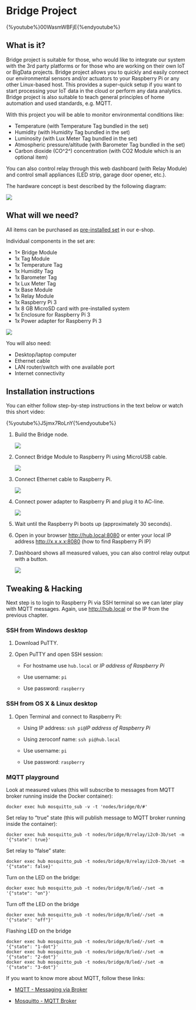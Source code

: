# Bridge Project

{%youtube%}00WasmWBFjE{%endyoutube%}

<!-- toc -->


## What is it?

Bridge project is suitable for those, who would like to integrate our system with the 3rd party platforms or for those who are working on their own IoT or BigData projects.
Bridge project allows you to quickly and easily connect our environmental sensors and/or actuators to your Raspberry Pi or any other Linux-based host.
This provides a super-quick setup if you want to start processing your IoT data in the cloud or perform any data analytics.
Bridge project is also suitable to teach general principles of home automation and used standards, e.g. MQTT.

With this project you will be able to monitor environmental conditions like:

* Temperature (with Temperature Tag bundled in the set)
* Humidity (with Humidity Tag bundled in the set)
* Luminosity (with Lux Meter Tag bundled in the set)
* Atmospheric pressure/altitude (with Barometer Tag bundled in the set)
* Carbon dioxide (CO^2^) concentration (with CO2 Module which is an optional item)

You can also control relay through this web dashboard (with Relay Module) and control small appliances (LED strip, garage door opener, etc.).

The hardware concept is best described by the following diagram:

![](images/bridge/block-diagram.png)


## What will we need?

All items can be purchased as [pre-installed set](https://shop.bigclown.com/products/bridge-project-collection) in our e-shop.

Individual components in the set are:

* 1× Bridge Module
* 1x Tag Module
* 1x Temperature Tag
* 1x Humidity Tag
* 1x Barometer Tag
* 1x Lux Meter Tag
* 1x Base Module
* 1x Relay Module
* 1x Raspberry Pi 3
* 1x 8 GB MicroSD card with pre-installed system
* 1x Enclosure for Raspberry Pi 3
* 1x Power adapter for Raspberry Pi 3

![](images/bridge/bridge-set.png)

You will also need:

* Desktop/laptop computer
* Ethernet cable
* LAN router/switch with one available port
* Internet connectivity


## Installation instructions

You can either follow step-by-step instructions in the text below or watch this short video:

{%youtube%}J5jmx7RoLnY{%endyoutube%}

1. Build the Bridge node.

   ![](images/bridge/build-bridge.png)

2. Connect Bridge Module to Raspberry Pi using MicroUSB cable.

   ![](images/bridge/connect-bridge-to-rpi.png)

3. Connect Ethernet cable to Raspberry Pi.

   ![](images/bridge/connect-ethernet-to-rpi.png)

4. Connect power adapter to Raspberry Pi and plug it to AC-line.

   ![](images/bridge/connect-power-to-rpi.png)

5. Wait until the Raspberry Pi boots up (approximately 30 seconds).

6. Open in your browser http://hub.local:8080 or enter your local IP address http://x.x.x.x:8080 (how to find Raspberry Pi IP)

7. Dashboard shows all measured values, you can also control relay output with a button.

   ![](images/bridge/dashboard.png)


## Tweaking & Hacking

Next step is to login to Raspberry Pi via SSH terminal so we can later play with MQTT messages.
Again, use http://hub.local or the IP from the previous chapter.


### SSH from Windows desktop

1. Download PuTTY.

2. Open PuTTY and open SSH session:

   * For hostname use `hub.local` or *IP address of Raspberry Pi*

   * Use username: `pi`

   * Use password: `raspberry`


### SSH from OS X & Linux desktop

1. Open Terminal and connect to Raspberry Pi:

   * Using IP address: `ssh pi@`*IP address of Raspberry Pi*

   * Using zeroconf name: `ssh pi@hub.local`

   * Use username: `pi`

   * Use password: `raspberry`


### MQTT playground

Look at measured values (this will subscribe to messages from MQTT broker running inside the Docker container):

```
docker exec hub mosquitto_sub -v -t 'nodes/bridge/0/#'
```

Set relay to “true” state (this will publish message to MQTT broker running inside the container):

```
docker exec hub mosquitto_pub -t nodes/bridge/0/relay/i2c0-3b/set -m '{"state": true}'
```

Set relay to “false” state:

```
docker exec hub mosquitto_pub -t nodes/bridge/0/relay/i2c0-3b/set -m '{"state": false}'
```

Turn on the LED on the bridge:

```
docker exec hub mosquitto_pub -t nodes/bridge/0/led/-/set -m '{"state": "on"}'
```

Turn off the LED on the bridge

```
docker exec hub mosquitto_pub -t nodes/bridge/0/led/-/set -m '{"state": "off"}'
```

Flashing LED on the bridge

```
docker exec hub mosquitto_pub -t nodes/bridge/0/led/-/set -m '{"state": "1-dot"}'
docker exec hub mosquitto_pub -t nodes/bridge/0/led/-/set -m '{"state": "2-dot"}'
docker exec hub mosquitto_pub -t nodes/bridge/0/led/-/set -m '{"state": "3-dot"}'
```

If you want to know more about MQTT, follow these links:

* [MQTT - Messaging via Broker](../academy/mqtt.md)

* [Mosquitto - MQTT Broker](../tutorial/mosquitto.html)
